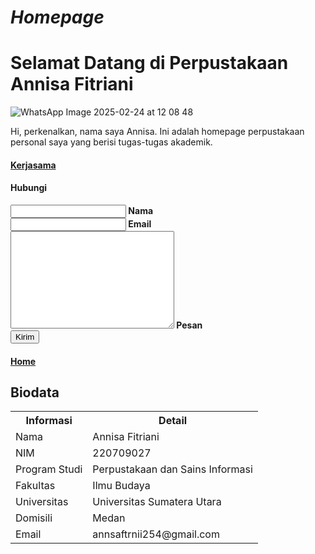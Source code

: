 # _Homepage_
# Selamat Datang di Perpustakaan Annisa Fitriani
![WhatsApp Image 2025-02-24 at 12 08 48](https://github.com/user-attachments/assets/0b384921-3216-40c7-8c89-fefb10ebaf38)

<body>
Hi, perkenalkan, nama saya Annisa. Ini adalah homepage perpustakaan personal saya yang berisi tugas-tugas akademik.
<h4><a href="http://pustaka.unp.ac.id/">Kerjasama</a>
 
<body>
<html lang="en">
<head>
    <meta charset="UTF-8">
    <meta name="viewport" content="width=device-width, initial-scale=1.0">
    <title>Contact Us</title>
    <link rel="stylesheet" href="style.css">
    <link rel="stylesheet" href="https://cdnjs.cloudflare.com/ajax/libs/font-awesome/4.7.0/css/font-awesome.min.css">
</head>
<body>
    <div id="contacts">
        <div class="container2">
            <div class="cntct-item">
                <div class="contact">
                    <img src="./img-contact.jpg" alt="" class="cntct-img">
                    <div class="social-links">
                    </div>
                </div>
                <div class="send-form">
                    <h4 class="ttext">Hubungi</h4>
                    <form action="">
                        <div class="inputbox">
                            <input type="text" class="input" required>
                            <label for="">Nama</label>
                        </div>
                        <div class="inputbox">
                            <input type="tel" class="input" required>
                            <label for="">Email</label>
                        </div>
                        <div class="inputbox">
                            <textarea name="" class="input" required id="message" cols="30" rows="10"></textarea>
                            <label for="">Pesan</label>
                        </div>
                        <input type="submit" class="btn-send" value="Kirim">
                    </form>
                </div>
            </div>
        </div>
    </div>
</body>

<h4><a href="https://annisafitriani254.github.io/PERPUSTAKAAN/">Home</a>
 
<h2>Biodata</h2>
<table>
    <tr>
        <th>Informasi</th>
        <th>Detail</th>
    </tr>
    <tr>
        <td>Nama</td>
        <td>Annisa Fitriani</td>
    </tr>
    <tr>
        <td>NIM</td>
        <td>220709027</td>
    </tr>
    <tr>
        <td>Program Studi</td>
        <td>Perpustakaan dan Sains Informasi</td>
    </tr> 
    <tr>
        <td>Fakultas</td>
        <td>Ilmu Budaya</td>
    </tr>  
    <tr>
        <td>Universitas</td>
        <td>Universitas Sumatera Utara</td>
    </tr>
    <tr>
        <td>Domisili</td>
        <td>Medan</td>
    </tr>
    <tr>
        <td>Email</td>
        <td>annsaftrnii254@gmail.com</td>
